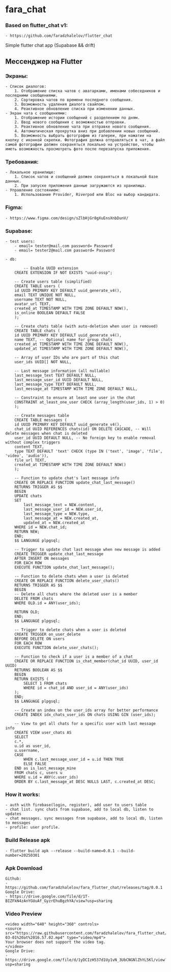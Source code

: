# fara_chat
### Based on flutter_chat v1:
    - https://github.com/faradzhalelov/flutter_chat

Simple flutter chat app (Supabase && drift)

## Мессенджер на Flutter

### Экраны:
    - Список диалогов:
        1. Отображение списка чатов с аватарками, именами собеседников и последними сообщениями.
        2. Сортировка чатов по времени последнего сообщения.
        3. Возможность удаления диалога свайпом.
        4. Реактивное обновление списка при изменении данных.
    - Экран чата с сообщениями:
        1. Отображение истории сообщений с разделением по дням.
        2. Ввод нового сообщения с возможностью отправки.
        3. Реактивное обновление чата при отправке нового сообщения.
        4. Автоматическая прокрутка вниз при добавлении новых сообщений.
        5. Возможность выбрать фотографию из галереи, при нажатии на кнопку с иконкой скрепки. Фотография должна отправляться в чат, а файл самой фотографии должен сохраняться локально на устройстве, чтобы иметь возможность просмотреть фото после перезапуска приложения. 

### Требования:
    - Локальное хранилище:
        1. Список чатов и сообщений должен сохраняться в локальной базе данных.
        2. При запуске приложения данные загружаются из хранилища.
    - Управление состоянием:
        1. Использование Provider, Riverpod или Bloc на выбор кандидата.

### Figma:
    - https://www.figma.com/design/sZlbHjGr8gXuEnsXnbDunV/

### Supabase:
    - test users: 
        - email= tester@mail.com password= Password
        - email= tester2@mail.com password= Password

    - db:

            -- Enable UUID extension
        CREATE EXTENSION IF NOT EXISTS "uuid-ossp";

        -- Create users table (simplified)
        CREATE TABLE users (
        id UUID PRIMARY KEY DEFAULT uuid_generate_v4(),
        email TEXT UNIQUE NOT NULL,
        username TEXT NOT NULL,
        avatar_url TEXT,
        created_at TIMESTAMP WITH TIME ZONE DEFAULT NOW(),
        is_online BOOLEAN DEFAULT FALSE
        );

        -- Create chats table (with auto-deletion when user is removed)
        CREATE TABLE chats (
        id UUID PRIMARY KEY DEFAULT uuid_generate_v4(),
        name TEXT, -- Optional name for group chats
        created_at TIMESTAMP WITH TIME ZONE DEFAULT NOW(),
        updated_at TIMESTAMP WITH TIME ZONE DEFAULT NOW(),
        
        -- Array of user IDs who are part of this chat
        user_ids UUID[] NOT NULL,
        
        -- Last message information (all nullable)
        last_message_text TEXT DEFAULT NULL,
        last_message_user_id UUID DEFAULT NULL,
        last_message_type TEXT DEFAULT NULL,
        last_message_at TIMESTAMP WITH TIME ZONE DEFAULT NULL,
        
        -- Constraint to ensure at least one user in the chat
        CONSTRAINT at_least_one_user CHECK (array_length(user_ids, 1) > 0)
        );

        -- Create messages table
        CREATE TABLE messages (
        id UUID PRIMARY KEY DEFAULT uuid_generate_v4(),
        chat_id UUID REFERENCES chats(id) ON DELETE CASCADE, -- Will delete messages when chat is deleted
        user_id UUID DEFAULT NULL, -- No foreign key to enable removal without complex triggers
        content TEXT,
        type TEXT DEFAULT 'text' CHECK (type IN ('text', 'image', 'file', 'video', 'audio')),
        file_url TEXT,
        created_at TIMESTAMP WITH TIME ZONE DEFAULT NOW()
        );

        -- Function to update chat's last message info
        CREATE OR REPLACE FUNCTION update_chat_last_message()
        RETURNS TRIGGER AS $$
        BEGIN
        UPDATE chats 
        SET 
            last_message_text = NEW.content,
            last_message_user_id = NEW.user_id,
            last_message_type = NEW.type,
            last_message_at = NEW.created_at,
            updated_at = NEW.created_at
        WHERE id = NEW.chat_id;
        RETURN NEW;
        END;
        $$ LANGUAGE plpgsql;

        -- Trigger to update chat last message when new message is added
        CREATE TRIGGER update_chat_last_message
        AFTER INSERT ON messages
        FOR EACH ROW
        EXECUTE FUNCTION update_chat_last_message();

        -- Function to delete chats when a user is deleted
        CREATE OR REPLACE FUNCTION delete_user_chats() 
        RETURNS TRIGGER AS $$
        BEGIN
        -- Delete all chats where the deleted user is a member
        DELETE FROM chats 
        WHERE OLD.id = ANY(user_ids);
        
        RETURN OLD;
        END;
        $$ LANGUAGE plpgsql;

        -- Trigger to delete chats when a user is deleted
        CREATE TRIGGER on_user_delete
        BEFORE DELETE ON users
        FOR EACH ROW
        EXECUTE FUNCTION delete_user_chats();

        -- Function to check if a user is a member of a chat
        CREATE OR REPLACE FUNCTION is_chat_member(chat_id UUID, user_id UUID) 
        RETURNS BOOLEAN AS $$
        BEGIN
        RETURN EXISTS (
            SELECT 1 FROM chats 
            WHERE id = chat_id AND user_id = ANY(user_ids)
        );
        END;
        $$ LANGUAGE plpgsql;

        -- Create an index on the user_ids array for better performance
        CREATE INDEX idx_chats_user_ids ON chats USING GIN (user_ids);

        -- View to get all chats for a specific user with last message info
        CREATE VIEW user_chats AS
        SELECT 
        c.*,
        u.id as user_id,
        u.username,
        CASE 
            WHEN c.last_message_user_id = u.id THEN TRUE 
            ELSE FALSE 
        END as is_last_message_mine
        FROM chats c, users u
        WHERE u.id = ANY(c.user_ids)
        ORDER BY c.last_message_at DESC NULLS LAST, c.created_at DESC;


### How it works:
    - auth with firebase(login, register), add user to users table
    - chat list. sync chats from supabase, add to local db, listen to updates
    - chat messages. sync messages from supabase, add to local db, listen to messages
    - profile: user profile.


### Build Release apk
    - flutter build apk --release --build-name=0.0.1 --build-number=20250301

### Apk Download
    Github:
    - https://github.com/faradzhalelov/fara_flutter_chat/releases/tag/0.0.1
    Google Drive:
    - https://drive.google.com/file/d/1T-BIZFkN4zAnYGUuAf_GyzrEhuBgzhYA/view?usp=sharing

### Video Preview
    <video width="640" height="360" controls>
    <source src="https://raw.githubusercontent.com/faradzhalelov/fara_flutter_chat/main/Screen%20Recording%202025-03-01%20at%2016.57.02.mp4" type="video/mp4">
    Your browser does not support the video tag.
    </video>
    Google Drive:
    - https://drive.google.com/file/d/1yDCIzH537d1Uy1vN_3UbCNGNlZhYL5Kl/view?usp=sharing
